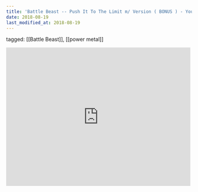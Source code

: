 ```yaml
---
title: 'Battle Beast -- Push It To The Limit m/ Version ( BONUS ) - YouTube'
date: 2018-08-19
last_modified_at: 2018-08-19
---
```

tagged: [[Battle Beast]], [[power metal]]
<iframe allow="accelerometer; autoplay; clipboard-write; encrypted-media; gyroscope; picture-in-picture" allowfullscreen="" frameborder="0" height="375" id="youtube_iframe" src="https://www.youtube.com/embed/Qsd5GdDCnTM?feature=oembed&amp;enablejsapi=1&amp;origin=https://safe.txmblr.com&amp;wmode=opaque" width="500"></iframe>
